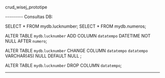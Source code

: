 crud_wisej_prototipe






--------- Consultas DB:


SELECT * FROM mydb.lucknumber;
SELECT * FROM mydb.numeros;

ALTER TABLE `mydb`.`lucknumber` 
ADD COLUMN `datatempo` DATETIME NOT NULL AFTER `numero`;

ALTER TABLE `mydb`.`lucknumber` 
CHANGE COLUMN `datatempo` `datatempo` VARCHAR(45) NULL DEFAULT NULL ;

ALTER TABLE `mydb`.`lucknumber` 
DROP COLUMN `datatempo`;

-----
